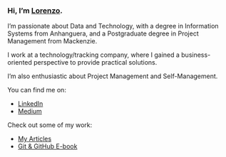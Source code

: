 ### Hi, I’m [Lorenzo](https://www.linkedin.com/in/lorenzo-uriel-6171b7186/).

I’m passionate about Data and Technology, with a degree in Information Systems from Anhanguera, and a Postgraduate degree in Project Management from Mackenzie.

I work at a technology/tracking company, where I gained a business-oriented perspective to provide practical solutions. 

I’m also enthusiastic about Project Management and Self-Management.

You can find me on:
- [LinkedIn](https://www.linkedin.com/in/lorenzo-uriel-6171b7186/)
- [Medium](https://medium.com/@lorenzouriel)

Check out some of my work:
- [My Articles](https://medium.com/@lorenzouriel)
- [Git & GitHub E-book](https://github.com/lorenzouriel/ebook-git-github)
